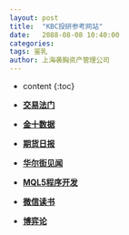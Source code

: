 ```yaml
---
layout: post
title:  "KBC投研参考网站"
date:   2088-08-08 10:40:00
categories: 
tags: 鉴乳
author: 上海袭胸资产管理公司
---
```


* content
{:toc}

* **[交易法门](https://www.jiaoyifamen.com/)**
* **[金十数据](https://www.jin10.com/)**
* **[期货日报](http://paper.7h365.com/Members/MemberIndex)**
* **[华尔街见闻](https://wallstreetcn.com/)**
* **[MQL5程序开发](https://www.mql5.com/zh/articles/mt5)**
* **[微信读书](https://weread.qq.com/)**
* **[博弈论](https://h5login.qqchess.qq.com/)**
